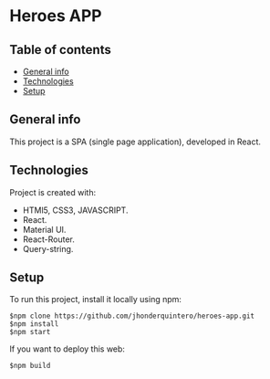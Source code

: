 # Heroes APP

## Table of contents

* [General info](#general-info)
* [Technologies](#technologies)
* [Setup](#setup)

## General info

This project is a SPA (single page application), developed in React.

## Technologies

Project is created with:

* HTMl5, CSS3, JAVASCRIPT.
* React.
* Material UI.
* React-Router.
* Query-string.

## Setup

To run this project, install it locally using npm:

```git
$npm clone https://github.com/jhonderquintero/heroes-app.git
$npm install
$npm start
```

If you want to deploy this web:

```git
$npm build
```
